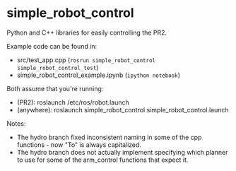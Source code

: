 simple_robot_control
====================

Python and C++ libraries for easily controlling the PR2. 

Example code can be found in:

  * src/test_app.cpp  (`rosrun simple_robot_control simple_robot_control_test`)
  * simple_robot_control_example.ipynb (`ipython notebook`)

Both assume that you're running:

  * (PR2): roslaunch /etc/ros/robot.launch
  * (anywhere): roslaunch simple_robot_control simple_robot_control.launch

Notes:

  * The hydro branch fixed inconsistent naming in some of the cpp functions - now "To" is always capitalized. 
  * The hydro branch does not actually implement specifying which planner to use for some of the arm_control functions that expect it.


